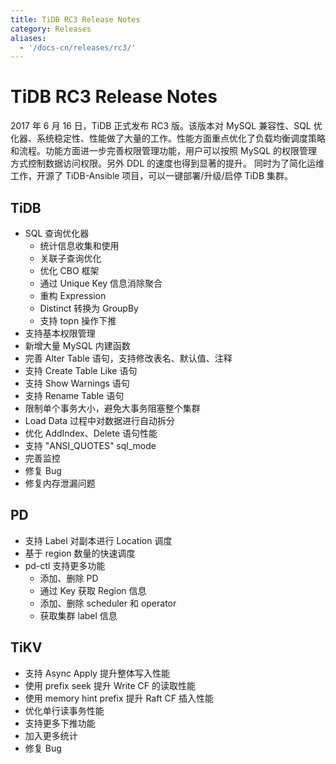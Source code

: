 ```yaml
---
title: TiDB RC3 Release Notes
category: Releases
aliases:
  - '/docs-cn/releases/rc3/'
---
```


# TiDB RC3 Release Notes

2017 年 6 月 16 日，TiDB 正式发布 RC3 版。该版本对 MySQL 兼容性、SQL 优化器、系统稳定性、性能做了大量的工作。性能方面重点优化了负载均衡调度策略和流程。功能方面进一步完善权限管理功能，用户可以按照 MySQL 的权限管理方式控制数据访问权限。另外 DDL 的速度也得到显著的提升。 同时为了简化运维工作，开源了 TiDB-Ansible 项目，可以一键部署/升级/启停 TiDB 集群。

## TiDB

+ SQL 查询优化器
    - 统计信息收集和使用
    - 关联子查询优化
    - 优化 CBO 框架
    - 通过 Unique Key 信息消除聚合
    - 重构 Expression
    - Distinct 转换为 GroupBy
    - 支持 topn 操作下推
+ 支持基本权限管理
+ 新增大量 MySQL 内建函数
+ 完善 Alter Table 语句，支持修改表名、默认值、注释
+ 支持 Create Table Like 语句
+ 支持 Show Warnings 语句
+ 支持 Rename Table 语句
+ 限制单个事务大小，避免大事务阻塞整个集群
+ Load Data 过程中对数据进行自动拆分
+ 优化  AddIndex、Delete 语句性能
+ 支持 "ANSI_QUOTES" sql_mode
+ 完善监控
+ 修复 Bug
+ 修复内存泄漏问题

## PD

+ 支持 Label 对副本进行 Location 调度
+ 基于 region 数量的快速调度
+ pd-ctl 支持更多功能
    - 添加、删除 PD
    - 通过 Key 获取 Region 信息
    - 添加、删除 scheduler 和 operator
    - 获取集群 label 信息

## TiKV

+ 支持 Async Apply  提升整体写入性能
+ 使用 prefix seek 提升 Write CF 的读取性能
+ 使用 memory hint prefix 提升 Raft CF 插入性能
+ 优化单行读事务性能
+ 支持更多下推功能
+ 加入更多统计
+ 修复 Bug
